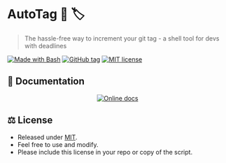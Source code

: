 # AutoTag 🤖 🏷️
> The hassle-free way to increment your git tag - a shell tool for devs with deadlines

[![Made with Bash](https://img.shields.io/badge/Made%20with-Bash-blue?logo=gnu-bash)](https://www.gnu.org/software/bash/)
[![GitHub tag](https://img.shields.io/github/tag/MichaelCurrin/auto-tag.svg)](https://GitHub.com/MichaelCurrin/auto-tag/tags/)
[![MIT license](https://img.shields.io/badge/License-MIT-blue.svg)](https://github.com/MichaelCurrin/auto-tag/blob/master/LICENSE)


## 📖 Documentation

<div align="center">

[![Online docs](https://img.shields.io/badge/docs-Github_Pages-blue.svg?style=for-the-badge)](https://michaelcurrin.github.io/auto-tag/)

</div>


## ⚖️ License

- Released under [MIT](/LICENSE).
- Feel free to use and modify.
- Please include this license in your repo or copy of the script.
